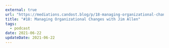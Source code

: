 ```yaml
---
external: true
url: "https://mediations.candost.blog/p/18-managing-organizational-changes"
title: "#18: Managing Organizational Changes with Jim Allen"
tags:
  - podcast
date: 2021-06-22
updateDate: 2021-06-22
---
```

